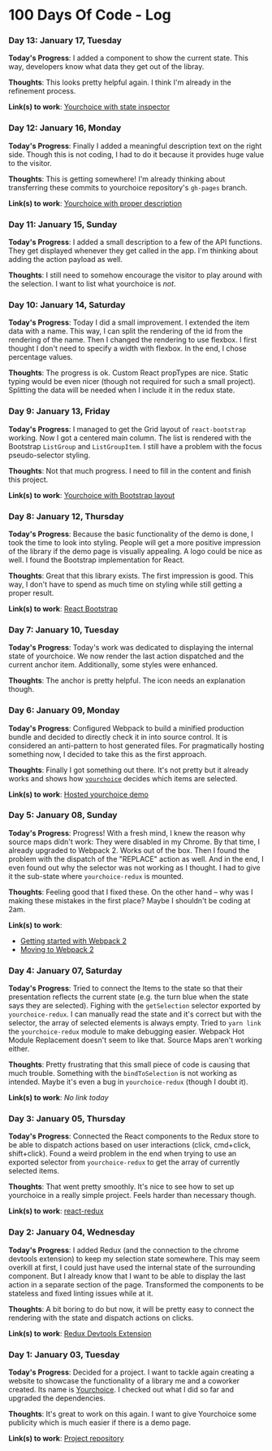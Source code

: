 # 100 Days Of Code - Log

### Day 13: January 17, Tuesday

**Today's Progress**: I added a component to show the current state. This way, developers know what data they get out of the libray.

**Thoughts**: This looks pretty helpful again. I think I'm already in the refinement process.

**Link(s) to work**: [Yourchoice with state inspector](http://hpurmann.com/yourchoice-redux-example/)

### Day 12: January 16, Monday

**Today's Progress**: Finally I added a meaningful description text on the right side. Though this is not coding, I had to do it because it provides huge value to the visitor.

**Thoughts**: This is getting somewhere! I'm already thinking about transferring these commits to yourchoice repository's `gh-pages` branch.

**Link(s) to work**: [Yourchoice with proper description](http://hpurmann.com/yourchoice-redux-example/)

### Day 11: January 15, Sunday

**Today's Progress**: I added a small description to a few of the API functions. They get displayed whenever they get called in the app. I'm thinking about adding the action payload as well.

**Thoughts**: I still need to somehow encourage the visitor to play around with the selection. I want to list what yourchoice is _not_.

### Day 10: January 14, Saturday

**Today's Progress**: Today I did a small improvement. I extended the item data with a name. This way, I can split the rendering of the id from the rendering of the name. Then I changed the rendering to use flexbox. I first thought I don't need to specify a width with flexbox. In the end, I chose percentage values.

**Thoughts**: The progress is ok. Custom React propTypes are nice. Static typing would be even nicer (though not required for such a small project). Splitting the data will be needed when I include it in the redux state.

### Day 9: January 13, Friday

**Today's Progress**: I managed to get the Grid layout of `react-bootstrap` working. Now I got a centered main column. The list is rendered with the Bootstrap `ListGroup` and `ListGroupItem`. I still have a problem with the focus pseudo-selector styling.

**Thoughts**: Not that much progress. I need to fill in the content and finish this project.

**Link(s) to work**: [Yourchoice with Bootstrap layout](http://hpurmann.com/yourchoice-redux-example/)

### Day 8: January 12, Thursday

**Today's Progress**: Because the basic functionality of the demo is done, I took the time to look into styling. People will get a more positive impression of the library if the demo page is visually appealing. A logo could be nice as well. I found the Bootstrap implementation for React.

**Thoughts**: Great that this library exists. The first impression is good. This way, I don't have to spend as much time on styling while still getting a proper result.

**Link(s) to work**: [React Bootstrap](https://react-bootstrap.github.io/)

### Day 7: January 10, Tuesday

**Today's Progress**: Today's work was dedicated to displaying the internal state of yourchoice. We now render the last action dispatched and the current anchor item. Additionally, some styles were enhanced.

**Thoughts**: The anchor is pretty helpful. The icon needs an explanation though.

### Day 6: January 09, Monday

**Today's Progress**: Configured Webpack to build a minified production bundle and decided to directly check it in into source control. It is considered an anti-pattern to host generated files. For pragmatically hosting something now, I decided to take this as the first approach.

**Thoughts**: Finally I got something out there. It's not pretty but it already works and shows how [`yourchoice`](https://github.com/actano/yourchoice) decides which items are selected.

**Link(s) to work**: [Hosted yourchoice demo](http://hpurmann.com/yourchoice-redux-example/)

### Day 5: January 08, Sunday

**Today's Progress**: Progress! With a fresh mind, I knew the reason why source maps didn't work: They were disabled in my Chrome. By that time, I already upgraded to Webpack 2. Works out of the box. Then I found the problem with the dispatch of the "REPLACE" action as well. And in the end, I even found out why the selector was not working as I thought. I had to give it the sub-state where `yourchoice-redux` is mounted.

**Thoughts**: Feeling good that I fixed these. On the other hand – why was I making these mistakes in the first place? Maybe I shouldn't be coding at 2am.

**Link(s) to work**:
* [Getting started with Webpack 2](https://blog.madewithenvy.com/getting-started-with-webpack-2-ed2b86c68783#.z8ffszi48)
* [Moving to Webpack 2](http://javascriptplayground.com/blog/2016/10/moving-to-webpack-2/)

### Day 4: January 07, Saturday

**Today's Progress**: Tried to connect the Items to the state so that their presentation reflects the current state (e.g. the turn blue when the state says they are selected). Fighing with the `getSelection` selector exported by `yourchoice-redux`. I can manually read the state and it's correct but with the selector, the array of selected elements is always empty. Tried to `yarn link` the `yourchoice-redux` module to make debugging easier. Webpack Hot Module Replacement doesn't seem to like that. Source Maps aren't working  either.

**Thoughts**: Pretty frustrating that this small piece of code is causing that much trouble. Something with the `bindToSelection` is not working as intended. Maybe it's even a bug in `yourchoice-redux` (though I doubt it).

**Link(s) to work**: _No link today_


### Day 3: January 05, Thursday

**Today's Progress**: Connected the React components to the Redux store to be able to dispatch actions based on user interactions (click, cmd+click, shift+click). Found a weird problem in the end when trying to use an exported selector from `yourchoice-redux` to get the array of currently selected items.

**Thoughts**: That went pretty smoothly. It's nice to see how to set up yourchoice in a really simple project. Feels harder than necessary though.

**Link(s) to work**: [react-redux](https://github.com/reactjs/react-redux)

### Day 2: January 04, Wednesday

**Today's Progress**: I added Redux (and the connection to the chrome devtools extension) to keep my selection state somewhere. This may seem overkill at first, I could just have used the internal state of the surrounding component. But I already know that I want to be able to display the last action in a separate section of the page. Transformed the components to be stateless and fixed linting issues while at it.

**Thoughts**: A bit boring to do but now, it will be pretty easy to connect the rendering with the state and dispatch actions on clicks.

**Link(s) to work**: [Redux Devtools Extension](https://github.com/zalmoxisus/redux-devtools-extension)

### Day 1: January 03, Tuesday

**Today's Progress**: Decided for a project. I want to tackle again creating a website to showcase the functionality of a library me and a coworker created. Its name is [Yourchoice](https://github.com/actano/yourchoice). I checked out what I did so far and upgraded the dependencies. 

**Thoughts**: It's great to work on this again. I want to give Yourchoice some publicity which is much easier if there is a demo page.

**Link(s) to work**: [Project repository](https://github.com/hpurmann/yourchoice-redux-example)
